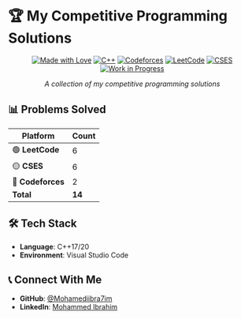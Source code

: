 # 🏆 My Competitive Programming Solutions

<div align="center">

[![Made with Love](https://img.shields.io/badge/Made%20with-%E2%9D%A4%EF%B8%8F-blueviolet )](https://github.com/Mohamediibra7im )
[![C++](https://img.shields.io/badge/programming_language-C++-blue)](https://www.w3schools.com/cpp/)
[![Codeforces](https://img.shields.io/badge/Codeforces-%23FF4B4B.svg?style=flat&logo=codeforces&logoColor=white)](https://www.codeforces.com/)
[![LeetCode](https://img.shields.io/badge/LeetCode-%23FFA116.svg?style=flat&logo=leetcode&logoColor=white)](https://leetcode.com/)
[![CSES](https://img.shields.io/badge/CSES-%2300599C.svg?style=flat&logo=cses&logoColor=white)](https://cses.fi/)
[![Work in Progress](https://img.shields.io/badge/status-work%20in%20progress-brightgreen )](https://github.com/Mohamediibra7im/cp-templates )

_A collection of my competitive programming solutions_

</div>

## 📊 Problems Solved

| Platform          | Count  |
| ----------------- | ------ |
| 🟢 **LeetCode**   | 6      |
| 🟡 **CSES**       | 6      |
| 🔴 **Codeforces** | 2      |
| **Total**         | **14** |


## 🛠️ Tech Stack

- **Language**: C++17/20
- **Environment**: Visual Studio Code

## 📞 Connect With Me

- **GitHub**: [@Mohamediibra7im](https://github.com/Mohamediibra7im)
- **LinkedIn**: [Mohammed Ibrahim](https://www.linkedin.com/in/mohammed-ibra7im)

